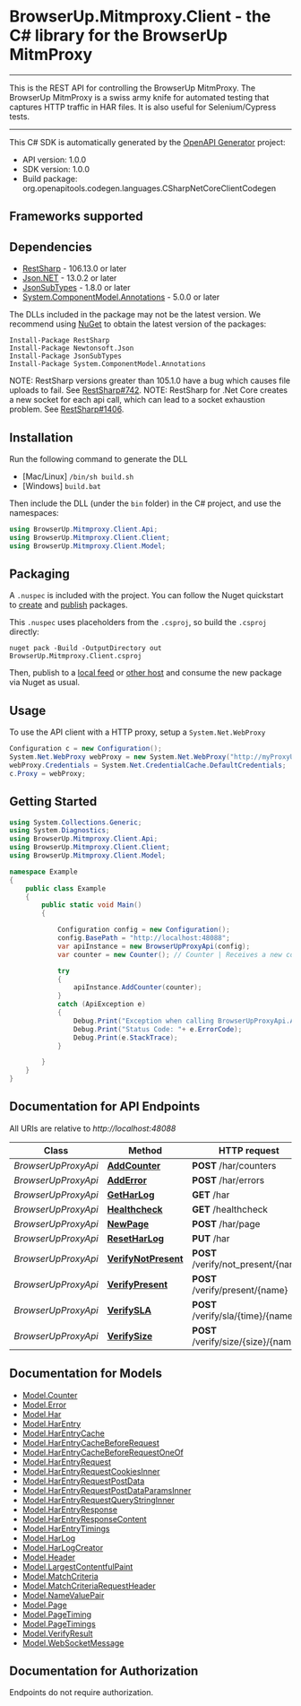 # BrowserUp.Mitmproxy.Client - the C# library for the BrowserUp MitmProxy

___
This is the REST API for controlling the BrowserUp MitmProxy.
The BrowserUp MitmProxy is a swiss army knife for automated testing that
captures HTTP traffic in HAR files. It is also useful for Selenium/Cypress tests.
___


This C# SDK is automatically generated by the [OpenAPI Generator](https://openapi-generator.tech) project:

- API version: 1.0.0
- SDK version: 1.0.0
- Build package: org.openapitools.codegen.languages.CSharpNetCoreClientCodegen

<a id="frameworks-supported"></a>
## Frameworks supported

<a id="dependencies"></a>
## Dependencies

- [RestSharp](https://www.nuget.org/packages/RestSharp) - 106.13.0 or later
- [Json.NET](https://www.nuget.org/packages/Newtonsoft.Json/) - 13.0.2 or later
- [JsonSubTypes](https://www.nuget.org/packages/JsonSubTypes/) - 1.8.0 or later
- [System.ComponentModel.Annotations](https://www.nuget.org/packages/System.ComponentModel.Annotations) - 5.0.0 or later

The DLLs included in the package may not be the latest version. We recommend using [NuGet](https://docs.nuget.org/consume/installing-nuget) to obtain the latest version of the packages:
```
Install-Package RestSharp
Install-Package Newtonsoft.Json
Install-Package JsonSubTypes
Install-Package System.ComponentModel.Annotations
```

NOTE: RestSharp versions greater than 105.1.0 have a bug which causes file uploads to fail. See [RestSharp#742](https://github.com/restsharp/RestSharp/issues/742).
NOTE: RestSharp for .Net Core creates a new socket for each api call, which can lead to a socket exhaustion problem. See [RestSharp#1406](https://github.com/restsharp/RestSharp/issues/1406).

<a id="installation"></a>
## Installation
Run the following command to generate the DLL
- [Mac/Linux] `/bin/sh build.sh`
- [Windows] `build.bat`

Then include the DLL (under the `bin` folder) in the C# project, and use the namespaces:
```csharp
using BrowserUp.Mitmproxy.Client.Api;
using BrowserUp.Mitmproxy.Client.Client;
using BrowserUp.Mitmproxy.Client.Model;
```
<a id="packaging"></a>
## Packaging

A `.nuspec` is included with the project. You can follow the Nuget quickstart to [create](https://docs.microsoft.com/en-us/nuget/quickstart/create-and-publish-a-package#create-the-package) and [publish](https://docs.microsoft.com/en-us/nuget/quickstart/create-and-publish-a-package#publish-the-package) packages.

This `.nuspec` uses placeholders from the `.csproj`, so build the `.csproj` directly:

```
nuget pack -Build -OutputDirectory out BrowserUp.Mitmproxy.Client.csproj
```

Then, publish to a [local feed](https://docs.microsoft.com/en-us/nuget/hosting-packages/local-feeds) or [other host](https://docs.microsoft.com/en-us/nuget/hosting-packages/overview) and consume the new package via Nuget as usual.

<a id="usage"></a>
## Usage

To use the API client with a HTTP proxy, setup a `System.Net.WebProxy`
```csharp
Configuration c = new Configuration();
System.Net.WebProxy webProxy = new System.Net.WebProxy("http://myProxyUrl:80/");
webProxy.Credentials = System.Net.CredentialCache.DefaultCredentials;
c.Proxy = webProxy;
```

<a id="getting-started"></a>
## Getting Started

```csharp
using System.Collections.Generic;
using System.Diagnostics;
using BrowserUp.Mitmproxy.Client.Api;
using BrowserUp.Mitmproxy.Client.Client;
using BrowserUp.Mitmproxy.Client.Model;

namespace Example
{
    public class Example
    {
        public static void Main()
        {

            Configuration config = new Configuration();
            config.BasePath = "http://localhost:48088";
            var apiInstance = new BrowserUpProxyApi(config);
            var counter = new Counter(); // Counter | Receives a new counter to add. The counter is stored, under the hood, in an array in the har under the _counters key

            try
            {
                apiInstance.AddCounter(counter);
            }
            catch (ApiException e)
            {
                Debug.Print("Exception when calling BrowserUpProxyApi.AddCounter: " + e.Message );
                Debug.Print("Status Code: "+ e.ErrorCode);
                Debug.Print(e.StackTrace);
            }

        }
    }
}
```

<a id="documentation-for-api-endpoints"></a>
## Documentation for API Endpoints

All URIs are relative to *http://localhost:48088*

Class | Method | HTTP request | Description
------------ | ------------- | ------------- | -------------
*BrowserUpProxyApi* | [**AddCounter**](docs/BrowserUpProxyApi.md#addcounter) | **POST** /har/counters | 
*BrowserUpProxyApi* | [**AddError**](docs/BrowserUpProxyApi.md#adderror) | **POST** /har/errors | 
*BrowserUpProxyApi* | [**GetHarLog**](docs/BrowserUpProxyApi.md#getharlog) | **GET** /har | 
*BrowserUpProxyApi* | [**Healthcheck**](docs/BrowserUpProxyApi.md#healthcheck) | **GET** /healthcheck | 
*BrowserUpProxyApi* | [**NewPage**](docs/BrowserUpProxyApi.md#newpage) | **POST** /har/page | 
*BrowserUpProxyApi* | [**ResetHarLog**](docs/BrowserUpProxyApi.md#resetharlog) | **PUT** /har | 
*BrowserUpProxyApi* | [**VerifyNotPresent**](docs/BrowserUpProxyApi.md#verifynotpresent) | **POST** /verify/not_present/{name} | 
*BrowserUpProxyApi* | [**VerifyPresent**](docs/BrowserUpProxyApi.md#verifypresent) | **POST** /verify/present/{name} | 
*BrowserUpProxyApi* | [**VerifySLA**](docs/BrowserUpProxyApi.md#verifysla) | **POST** /verify/sla/{time}/{name} | 
*BrowserUpProxyApi* | [**VerifySize**](docs/BrowserUpProxyApi.md#verifysize) | **POST** /verify/size/{size}/{name} | 


<a id="documentation-for-models"></a>
## Documentation for Models

 - [Model.Counter](docs/Counter.md)
 - [Model.Error](docs/Error.md)
 - [Model.Har](docs/Har.md)
 - [Model.HarEntry](docs/HarEntry.md)
 - [Model.HarEntryCache](docs/HarEntryCache.md)
 - [Model.HarEntryCacheBeforeRequest](docs/HarEntryCacheBeforeRequest.md)
 - [Model.HarEntryCacheBeforeRequestOneOf](docs/HarEntryCacheBeforeRequestOneOf.md)
 - [Model.HarEntryRequest](docs/HarEntryRequest.md)
 - [Model.HarEntryRequestCookiesInner](docs/HarEntryRequestCookiesInner.md)
 - [Model.HarEntryRequestPostData](docs/HarEntryRequestPostData.md)
 - [Model.HarEntryRequestPostDataParamsInner](docs/HarEntryRequestPostDataParamsInner.md)
 - [Model.HarEntryRequestQueryStringInner](docs/HarEntryRequestQueryStringInner.md)
 - [Model.HarEntryResponse](docs/HarEntryResponse.md)
 - [Model.HarEntryResponseContent](docs/HarEntryResponseContent.md)
 - [Model.HarEntryTimings](docs/HarEntryTimings.md)
 - [Model.HarLog](docs/HarLog.md)
 - [Model.HarLogCreator](docs/HarLogCreator.md)
 - [Model.Header](docs/Header.md)
 - [Model.LargestContentfulPaint](docs/LargestContentfulPaint.md)
 - [Model.MatchCriteria](docs/MatchCriteria.md)
 - [Model.MatchCriteriaRequestHeader](docs/MatchCriteriaRequestHeader.md)
 - [Model.NameValuePair](docs/NameValuePair.md)
 - [Model.Page](docs/Page.md)
 - [Model.PageTiming](docs/PageTiming.md)
 - [Model.PageTimings](docs/PageTimings.md)
 - [Model.VerifyResult](docs/VerifyResult.md)
 - [Model.WebSocketMessage](docs/WebSocketMessage.md)


<a id="documentation-for-authorization"></a>
## Documentation for Authorization

Endpoints do not require authorization.

